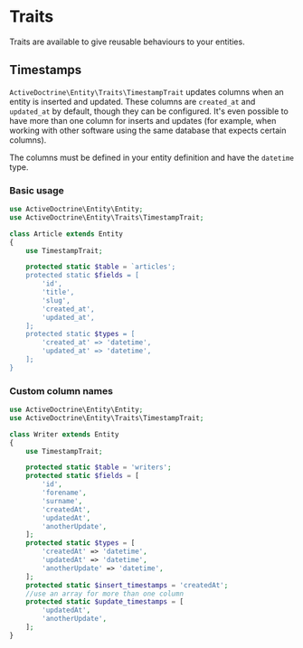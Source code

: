 # Traits

Traits are available to give reusable behaviours to your entities.

## Timestamps

`ActiveDoctrine\Entity\Traits\TimestampTrait` updates columns when an
entity is inserted and updated. These columns are `created_at` and
`updated_at` by default, though they can be configured. It's even
possible to have more than one column for inserts and updates (for
example, when working with other software using the same database that
expects certain columns).

The columns must be defined in your entity definition and have the
`datetime` type.

### Basic usage

```php
use ActiveDoctrine\Entity\Entity;
use ActiveDoctrine\Entity\Traits\TimestampTrait;

class Article extends Entity
{
    use TimestampTrait;

    protected static $table = `articles';
    protected static $fields = [
        'id',
        'title',
        'slug',
        'created_at',
        'updated_at',
    ];
    protected static $types = [
        'created_at' => 'datetime',
        'updated_at' => 'datetime',
    ];
}
```

### Custom column names

```php
use ActiveDoctrine\Entity\Entity;
use ActiveDoctrine\Entity\Traits\TimestampTrait;

class Writer extends Entity
{
    use TimestampTrait;

    protected static $table = 'writers';
    protected static $fields = [
        'id',
        'forename',
        'surname',
        'createdAt',
        'updatedAt',
        'anotherUpdate',
    ];
    protected static $types = [
        'createdAt' => 'datetime',
        'updatedAt' => 'datetime',
        'anotherUpdate' => 'datetime',
    ];
    protected static $insert_timestamps = 'createdAt';
    //use an array for more than one column
    protected static $update_timestamps = [
        'updatedAt',
        'anotherUpdate',
    ];
}
```
